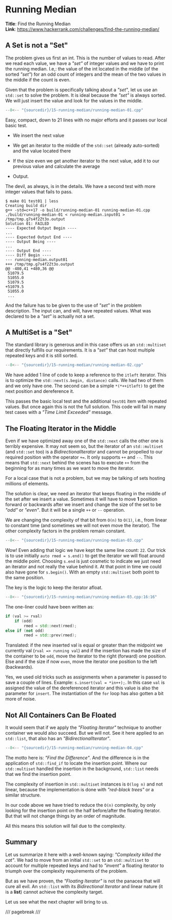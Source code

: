 # Running Median

**Title**: Find the Running Median\
**Link**: <https://www.hackerrank.com/challenges/find-the-running-median/>

## A Set is not a "Set"

The problem gives us first an int. This is the number of values to read. After we read
each value, we have a *"set"* of integer values and we have to print the running median.
I.e,: the value of the int located in the middle (of the sorted *"set"*) for an odd count
of integers and the mean of the two values in the middle if the count is even.

Given that the problem is specifically talking about a *"set"*, let us use an `std::set`
to solve the problem. It is ideal because the *"set"* is always sorted. We will just
insert the value and look for the values in the middle.

```cpp title
--8<-- "{sourcedir}/15-running-median/running-median-01.cpp"
```

Easy, compact, down to 21 lines with no major efforts and it passes our local basic test.

  - We insert the next value

  - We get an iterator to the middle of the `std::set` (already auto-sorted) and the
    value located there

  - If the size even we get another iterator to the next value, add it to our previous
    value and calculate the average

  - Output.

The devil, as always, is in the details. We have a second test with more integer values
that fails to pass.

```
$ make 01 test01 | less
Creating build dir
g++ -std=c++17 -o build/running-median-01 running-median-01.cpp
./build/running-median-01 < running-median.input01 > /tmp/tmp.g7s4f2Zt3o.output
Solution 01: FAILED
---- Expected Output Begin ----
...
---- Expected Output End ----
---- Output Being ----
...
---- Output End ----
---- Diff Begin ----
--- running-median.output01
+++ /tmp/tmp.g7s4f2Zt3o.output
@@ -480,41 +480,36 @@
 51079.5
 51055.0
 51079.5
+51079.5
 51055.0
 ...
```

And the failure has to be given to the use of *"set"* in the problem description. The
input can, and will, have repeated values. What was declared to be a *"set"* is actually
not a set.

## A MultiSet is a "Set"

The standard library is generous and in this case offers us an `std::multiset` that
directly fulfills our requirements. It is a *"set"* that can host multiple repeated keys
and it is still sorted.

```cpp title
--8<-- "{sourcedir}/15-running-median/running-median-02.cpp"
```

We have added 1 line of code to keep a reference to the `itleft` iterator. This is to
optimize the `std::next(s.begin, distance)` calls. We had two of them and we only have
one. The second can be a simple `*(*++itleft)` to get the next position and dereference
it.

This passes the basic local test and the additional `test01` item with repeated values.
But once again this is not the full solution. This code will fail in many test cases with
a *"Time Limit Exceeded"* message.

## The Floating Iterator in the Middle

Even if we have optimized away one of the `std::next` calls the other one is terribly
expensive. It may not seem so, but the iterator of an `std::multiset` (and `std::set`
too) is a *BidirectionalIterator* and cannot be propelled to our required position with
the operator `+=`. It only supports `++` and `--`. This means that `std::next` behind the
scenes has to execute `++` from the beginning for as many times as we want to move the
iterator.

For a local case that is not a problem, but we may be talking of sets hosting millions of
elements.

The solution is clear, we need an iterator that keeps floating in the middle of the set
after we insert a value. Sometimes it will have to move **1** position forward or
backwards after we insert and change the size of the set to be *"odd"* or *"even"*. But
it will be a single `++` or `--` operation.

We are changing the complexity of that bit from `O(n)` to `O(1)`, i.e., from linear to
constant time (and sometimes we will not even move the iterator). The other complexity
factors in the problem remain constant.

```cpp title
--8<-- "{sourcedir}/15-running-median/running-median-03.cpp"
```

Wow! Even adding that logic we have kept the same line count: `22`. Our trick is to use
initially `auto rmed = s.end()` to get the iterator we will float around the middle
point. Choosing `s.end` is just cosmetic to indicate we just need an iterator and not
really the value behind it. At that point in time we could also have gone for
`s.begin()`. With an empty `std::multiset` both point to the same position.

The key is the logic to keep the iterator afloat.

```cpp title
--8<-- "{sourcedir}/15-running-median/running-median-03.cpp:16:16"
```

The one-liner could have been written as:

```cpp title="Unfolded Iterator Logic"
if (val >= rval)
    if (odd)
        rmed = std::next(rmed);
else if (not odd)
        rmed = std::prev(rmed);
```

Translated: if the new inserted val is equal or greater than the midpoint we currently
val (`rval => running val`) and if the insertion has made the size of the container to be
`odd`, move the iterator to the right (forward) one position. Else and if the size if now
`even`, move the iterator one position to the left (backwards).

Yes, we used old tricks such as assignments when a parameter is passed to save a couple
of lines. Example: `s.insert(val = *in++);`. In this case `val` is assigned the value of
the dereferenced iterator and this value is also the parameter for `insert`. The
instantiation of the `for` loop has also gotten a bit more of noise.

## Not All Containers Can Be Floated

It would seem that if we apply the *"Floating Iterator"* technique to another container
we would also succeed. But we will not. See it here applied to an `std::list`, that also
has an *"BidirectionalIterator"*.

```cpp title
--8<-- "{sourcedir}/15-running-median/running-median-04.cpp"
```

The motto here is: *"Find the Difference"*. And the difference is in the application of
`std::find_if` to locate the insertion point. Where our `std::multiset` handled the
insertion in the background, `std::list` needs that we find the insertion point.

The complexity of insertion in `std::multiset` instances is `O(log n)` and not linear,
because the implementation is done with *"red-black trees"* or a similar structure.

In our code above we have tried to reduce the `O(n)` complexity, by only looking for the
insertion point on the half before/after the floating iterator. But that will not change
things by an order of magnitude.

All this means this solution will fail due to the complexity.

## Summary

Let us summarize it here with a well-known saying: *"Complexity killed the cat"*. We had
to move from an initial `std::set` to an `std::multiset` to account for multiple repeated
keys and had to *"invent"* a floating iterator to triumph over the complexity
requirements of the problem.

But as we have proven, the *"Floating Iterator"* is not the panacea that will cure all
evil. An `std::list` with its *Bidirectional Iterator* and linear nature (it is a
**list**) cannot achieve the complexity target.

Let us see what the next chapter will bring to us.

/// pagebreak ///
